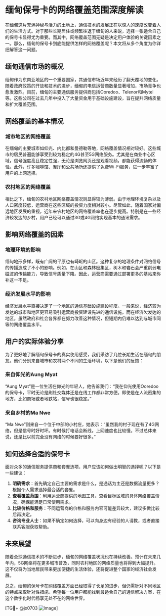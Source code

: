 # 缅甸保号卡的网络覆盖范围深度解读

在缅甸这片充满神秘与活力的土地上，通信技术的发展正在以惊人的速度改变着人们的生活方式。对于那些长期居住或频繁往返于缅甸的人来说，选择一张适合自己的保号卡显得尤为重要。而其中，网络覆盖范围无疑是决定用户体验的关键因素之一。那么，缅甸的保号卡到底能提供怎样的网络覆盖呢？本文将从多个角度为你详细解答这一问题。

## 缅甸通信市场的概况

缅甸作为东南亚地区的一个重要国家，其通信市场近年来经历了翻天覆地的变化。随着政府政策的开放和技术的进步，缅甸的电信运营商数量显著增加，市场竞争也愈发激烈。目前，缅甸的主要通信服务提供商包括Ooredoo、Telenor和Mytel等。这些公司在过去几年中投入了大量资金用于基础设施建设，旨在提升网络质量和扩大覆盖范围。

## 网络覆盖的基本情况

### 城市地区的网络覆盖

在缅甸的主要城市如仰光、内比都和曼德勒等地，网络覆盖情况相对较好。这些城市的居民普遍能够享受到较为稳定的4G甚至5G网络服务。尤其是在商业中心区域，信号强度高且稳定性强，无论是浏览网页还是观看视频，都能获得流畅的体验。此外，许多咖啡馆、餐厅和公共场所还提供了免费Wi-Fi服务，进一步丰富了用户的上网选择。

### 农村地区的网络覆盖

相比之下，缅甸的农村地区网络覆盖情况则显得较为薄弱。由于地理环境复杂以及人口密度较低，运营商在这些区域的投资力度相对较小。尽管如此，随着国家对偏远地区发展的重视，近年来农村地区的网络覆盖率也在逐步提高。特别是在一些经济较发达的乡村，用户已经可以通过3G或4G网络实现基本的通讯需求。

## 影响网络覆盖的因素

### 地理环境的影响

缅甸地形多样，既有广阔的平原也有崎岖的山区。这种复杂的地理条件对网络信号的传播造成了不小的影响。例如，在山区和森林密集区，树木和岩石会严重削弱电磁波的传输能力，导致信号质量下降。因此，运营商需要通过部署更多的基站来弥补这一不足。

### 经济发展水平的影响

经济发展水平直接决定了一个地区的通信基础设施建设程度。一般来说，经济较为发达的城市和地区更容易吸引运营商投资建设先进的通信设施。而在经济欠发达的地区，虽然政府和社会各界都在努力改善这种情况，但短期内仍难以达到与城市同等的网络覆盖水平。

## 用户的实际体验分享

为了更好地了解缅甸保号卡的真实使用感受，我们采访了几位长期生活在缅甸的朋友。他们分别来自城市和农村两个不同的生活环境，以下是他们的反馈：

### 来自仰光的Aung Myat

“Aung Myat”是一位生活在仰光的年轻人，他告诉我们：“我在仰光使用Ooredoo的保号卡，平时无论是刷社交媒体还是在线工作都非常方便。即使是在人流密集的地方，比如商场或者地铁站，信号也很稳定。”

### 来自乡村的Ma Nwe

“Ma Nwe”则来自一个位于中部的小村庄，她表示：“虽然我的村子现在有了4G网络，但是信号时好时坏。有时候打电话会断线，上网速度也比较慢。不过总体来说，还是比以前完全没有网络的时候要好很多。”

## 如何选择合适的保号卡

面对众多的通信服务提供商和套餐选项，用户应该如何做出明智的选择呢？以下是一些建议：

1. **明确需求**：首先确定自己主要的需求是什么，是通话为主还是数据流量更多？根据个人需求选择最合适的套餐。
2. **查看覆盖范围**：利用运营商提供的地图工具，查看目标区域的具体网络覆盖情况，确保能满足日常使用需求。
3. **比较价格和服务**：不同运营商的价格和服务内容可能差异较大，建议多做比较后再决定。
4. **咨询专业人士**：如果不确定如何选择，可以向身边有经验的人请教，或者直接联系客服获取帮助。

## 未来展望

随着全球通信技术的不断进步，缅甸的网络覆盖状况也在持续改善。预计在未来几年内，5G网络将在更多城市普及，同时农村地区的网络质量也将得到大幅提升。这不仅将为当地居民带来更加便捷的生活体验，还将促进整个国家的经济社会发展。

总之，缅甸的保号卡在网络覆盖方面已经取得了长足的进步，但仍需针对不同地区的特点采取针对性措施。希望每一位用户都能找到最适合自己的通信解决方案，在这个数字化时代畅享无处不在的网络世界。

[TG💪+ @jx0703 ![Image](https://github.com/user-attachments/assets/dbca1d08-cadb-493c-b0ec-ad6f7a83f270)]